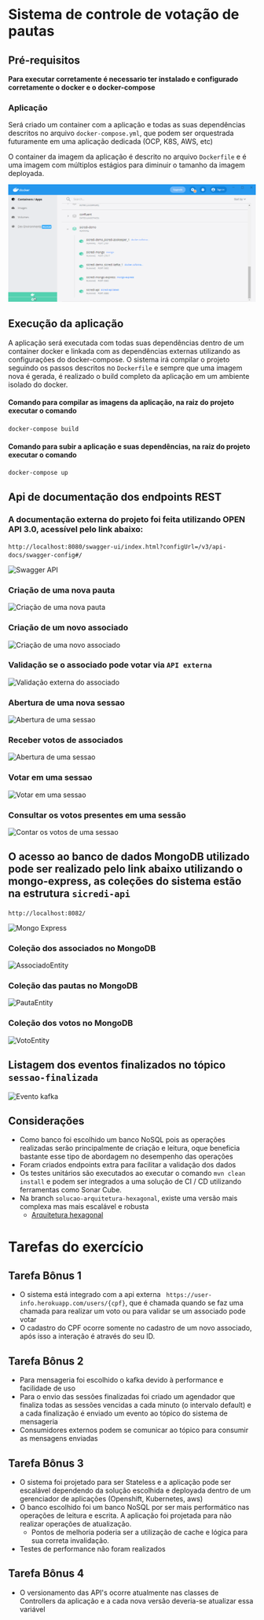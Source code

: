 # Sistema de controle de votação de pautas

## Pré-requisitos

**Para executar corretamente é necessario ter instalado e configurado corretamente o docker e o docker-compose**

### Aplicação
Será criado um container com a aplicação e todas as suas dependências descritos no arquivo ```docker-compose.yml```, que podem ser orquestrada futuramente em uma aplicação dedicada (OCP, K8S, AWS, etc)

O container da imagem da aplicação é descrito no arquivo ```Dockerfile``` e é uma imagem com múltiplos estágios para diminuir o tamanho da imagem deployada.

![Container da aplicação](img/docker-container.png)

## Execução da aplicação
A aplicação será executada com todas suas dependências dentro de um container docker e linkada com as dependências externas utilizando as configurações do docker-compose.
O sistema irá compilar o projeto seguindo os passos descritos no ```Dockerfile``` e sempre que uma imagem nova é gerada, é realizado o build completo da aplicação em um ambiente isolado do docker.

#### Comando para compilar as imagens da aplicação, na raiz do projeto executar o comando
```docker-compose build```

#### Comando para subir a aplicação e suas dependências, na raiz do projeto executar o comando
```docker-compose up```

## Api de documentação dos endpoints REST
### A documentação externa do projeto foi feita utilizando OPEN API 3.0, acessível pelo link abaixo:

```http://localhost:8080/swagger-ui/index.html?configUrl=/v3/api-docs/swagger-config#/```

![Swagger API](img/swagger.png)

### Criação de uma nova pauta
![Criação de uma nova pauta](img/criar-pauta.png)

### Criação de um novo associado
![Criação de uma novo associado](img/criar-associado.png)

### Validação se o associado pode votar via ```API externa```
![Validação externa do associado](img/validar-associado.png)

### Abertura de uma nova sessao
![Abertura de uma sessao](img/abrir-sessao.png)

### Receber votos de associados
![Abertura de uma sessao](img/abrir-sessao.png)

### Votar em uma sessao
![Votar em uma sessao](img/votar-sessao.png)

### Consultar os votos presentes em uma sessão
![Contar os votos de uma sessao](img/contar-votos-sessao.png)

## O acesso ao banco de dados MongoDB utilizado pode ser realizado pelo link abaixo utilizando o mongo-express, as coleções do sistema estão na estrutura ```sicredi-api```

```http://localhost:8082/```

![Mongo Express](img/mongo-express.png)

### Coleção dos associados no MongoDB
![AssociadoEntity](img/mongo-associado.png)

### Coleção das pautas no MongoDB
![PautaEntity](img/mongo-pauta.png)

### Coleção dos votos no MongoDB
![VotoEntity](img/mongo-voto.png)

## Listagem dos eventos finalizados no tópico ```sessao-finalizada```
![Evento kafka](img/evento-kafka.png)

## Considerações
- Como banco foi escolhido um banco NoSQL pois as operações realizadas serão principalmente de criação e leitura, oque beneficia bastante esse tipo de abordagem no desempenho das operações
- Foram criados endpoints extra para facilitar a validação dos dados
- Os testes unitários são executados ao executar o comando ```mvn clean install``` e podem ser integrados a uma solução de CI / CD utilizando ferramentas como Sonar Cube.
- Na branch ```solucao-arquitetura-hexagonal```, existe uma versão mais complexa mas mais escalável e robusta
  - [Arquitetura hexagonal](https://github.com/andre-fujihara/sicredi-demo/tree/solucao-arquitetura-hexagonal)

# Tarefas do exercício

## Tarefa Bônus 1
- O sistema está integrado com a api externa ``` https://user-info.herokuapp.com/users/{cpf}```, que é chamada quando se faz uma chamada para realizar um voto ou para validar se um associado pode votar
- O cadastro do CPF ocorre somente no cadastro de um novo associado, após isso a interação é através do seu ID.

## Tarefa Bônus 2
- Para mensageria foi escolhido o kafka devido à performance e facilidade de uso
- Para o envio das sessões finalizadas foi criado um agendador que finaliza todas as sessões vencidas a cada minuto (o intervalo default) e a cada finalização é enviado um evento ao tópico do sistema de mensageria
- Consumidores externos podem se comunicar ao tópico para consumir as mensagens enviadas

## Tarefa Bônus 3
- O sistema foi projetado para ser Stateless e a aplicação pode ser escalável dependendo da solução escolhida e deployada dentro de um gerenciador de aplicações (Openshift, Kubernetes, aws)
- O banco escolhido foi um banco NoSQL por ser mais performático nas operações de leitura e escrita. A aplicação foi projetada para não realizar operações de atualização.
  - Pontos de melhoria poderia ser a utilização de cache e lógica para sua correta invalidação.
- Testes de performance não foram realizados

## Tarefa Bônus 4
- O versionamento das API's ocorre atualmente nas classes de Controllers da aplicação e a cada nova versão deveria-se atualizar essa variável